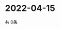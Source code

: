 # 2022-04-15
  共 0条

  <!-- BEGIN -->
  <!-- 最后更新时间Fri Apr 15 2022 02:49:52 GMT+0000 (Coordinated Universal Time) -->
  
  <!-- END -->
  
  